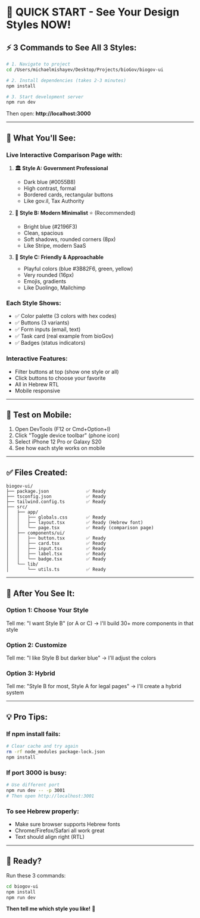 # 🚀 QUICK START - See Your Design Styles NOW!

## ⚡ 3 Commands to See All 3 Styles:

```bash
# 1. Navigate to project
cd /Users/michaelmishayev/Desktop/Projects/bioGov/biogov-ui

# 2. Install dependencies (takes 2-3 minutes)
npm install

# 3. Start development server
npm run dev
```

Then open: **http://localhost:3000**

---

## 🎨 What You'll See:

### Live Interactive Comparison Page with:

1. **🏛️ Style A: Government Professional**
   - Dark blue (#0055B8)
   - High contrast, formal
   - Bordered cards, rectangular buttons
   - Like gov.il, Tax Authority

2. **🚀 Style B: Modern Minimalist** ⭐ (Recommended)
   - Bright blue (#2196F3)
   - Clean, spacious
   - Soft shadows, rounded corners (8px)
   - Like Stripe, modern SaaS

3. **🌈 Style C: Friendly & Approachable**
   - Playful colors (blue #3B82F6, green, yellow)
   - Very rounded (16px)
   - Emojis, gradients
   - Like Duolingo, Mailchimp

### Each Style Shows:
- ✅ Color palette (3 colors with hex codes)
- ✅ Buttons (3 variants)
- ✅ Form inputs (email, text)
- ✅ Task card (real example from bioGov)
- ✅ Badges (status indicators)

### Interactive Features:
- Filter buttons at top (show one style or all)
- Click buttons to choose your favorite
- All in Hebrew RTL
- Mobile responsive

---

## 📱 Test on Mobile:

1. Open DevTools (F12 or Cmd+Option+I)
2. Click "Toggle device toolbar" (phone icon)
3. Select iPhone 12 Pro or Galaxy S20
4. See how each style works on mobile

---

## ✅ Files Created:

```
biogov-ui/
├── package.json              ✅ Ready
├── tsconfig.json             ✅ Ready
├── tailwind.config.ts        ✅ Ready
├── src/
│   ├── app/
│   │   ├── globals.css       ✅ Ready
│   │   ├── layout.tsx        ✅ Ready (Hebrew font)
│   │   └── page.tsx          ✅ Ready (comparison page)
│   ├── components/ui/
│   │   ├── button.tsx        ✅ Ready
│   │   ├── card.tsx          ✅ Ready
│   │   ├── input.tsx         ✅ Ready
│   │   ├── label.tsx         ✅ Ready
│   │   └── badge.tsx         ✅ Ready
│   └── lib/
│       └── utils.ts          ✅ Ready
```

---

## 🎯 After You See It:

### Option 1: Choose Your Style
Tell me: "I want Style B" (or A or C)
→ I'll build 30+ more components in that style

### Option 2: Customize
Tell me: "I like Style B but darker blue"
→ I'll adjust the colors

### Option 3: Hybrid
Tell me: "Style B for most, Style A for legal pages"
→ I'll create a hybrid system

---

## 💡 Pro Tips:

### If npm install fails:
```bash
# Clear cache and try again
rm -rf node_modules package-lock.json
npm install
```

### If port 3000 is busy:
```bash
# Use different port
npm run dev -- -p 3001
# Then open http://localhost:3001
```

### To see Hebrew properly:
- Make sure browser supports Hebrew fonts
- Chrome/Firefox/Safari all work great
- Text should align right (RTL)

---

## 🚀 Ready?

Run these 3 commands:
```bash
cd biogov-ui
npm install
npm run dev
```

**Then tell me which style you like!** 🎨
